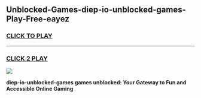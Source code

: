 
## Unblocked-Games-diep-io-unblocked-games-Play-Free-eayez
<h3>
<a href="https://premium76.site?title=diep-io-unblocked-games&ref=23A">CLICK TO PLAY</a></h3>
<hr>

<h3>
<a href="https://premium76.site?title=diep-io-unblocked-games&ref=23A">CLICK 2 PLAY</a>
  
</h3>

<a href="https://premium76.site?title=diep-io-unblocked-games&ref=23A"><img src="https://clearcache.store/games.png"></a>


**diep-io-unblocked-games games unblocked: Your Gateway to Fun and Accessible Online Gaming**
